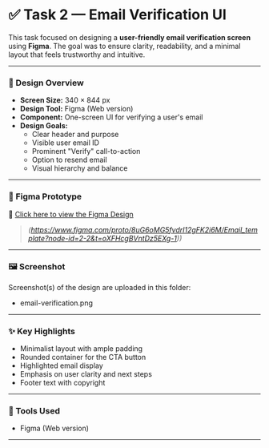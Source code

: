 # ✅ Task 2 — Email Verification UI

This task focused on designing a **user-friendly email verification screen** using **Figma**. The goal was to ensure clarity, readability, and a minimal layout that feels trustworthy and intuitive.

---

### 📱 Design Overview

- **Screen Size:** 340 × 844 px  
- **Design Tool:** Figma (Web version)  
- **Component:** One-screen UI for verifying a user's email  
- **Design Goals:**
  - Clear header and purpose  
  - Visible user email ID  
  - Prominent "Verify" call-to-action  
  - Option to resend email  
  - Visual hierarchy and balance

---

### 🔗 Figma Prototype

🔗 [Click here to view the Figma Design](https://www.figma.com/proto/your-task2-link-goes-here)

> *(https://www.figma.com/proto/8uG6oMG5fvdrI12gFK2i6M/Email_template?node-id=2-2&t=oXFHcgBVntDz5EXg-1))*

---

### 🖼 Screenshot

Screenshot(s) of the design are uploaded in this folder:
- email-verification.png

---

### ✨ Key Highlights

- Minimalist layout with ample padding  
- Rounded container for the CTA button  
- Highlighted email display  
- Emphasis on user clarity and next steps  
- Footer text with copyright

---

### 🧰 Tools Used

- Figma (Web version)

---
